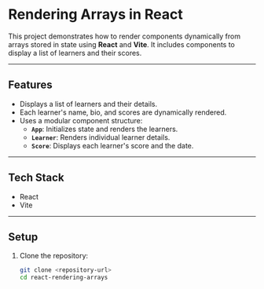 # Rendering Arrays in React

This project demonstrates how to render components dynamically from arrays stored in state using **React** and **Vite**. It includes components to display a list of learners and their scores.

---

## Features

- Displays a list of learners and their details.
- Each learner's name, bio, and scores are dynamically rendered.
- Uses a modular component structure:
  - **`App`**: Initializes state and renders the learners.
  - **`Learner`**: Renders individual learner details.
  - **`Score`**: Displays each learner's score and the date.

---

## Tech Stack

- React
- Vite

---

## Setup

1. Clone the repository:
   ```bash
   git clone <repository-url>
   cd react-rendering-arrays
